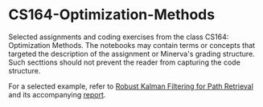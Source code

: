# CS164-Optimization-Methods
Selected assignments and coding exercises from the class CS164: Optimization Methods. 
The notebooks may contain terms or concepts that targeted the description of the assignment or Minerva's grading structure. 
Such secttions should not prevent the reader from capturing the code structure.

For a selected example, refer to [Robust Kalman Filtering for Path Retrieval](https://github.com/viniciusmss/CS164-Optimization-Methods/blob/master/Robust%20Kalman%20Filtering%20for%20Path%20Retrieval.ipynb) and its accompanying [report](https://github.com/viniciusmss/CS164-Optimization-Methods/blob/master/Robust%20Kalman%20Filtering%20for%20Path%20Retrieval.pdf).

